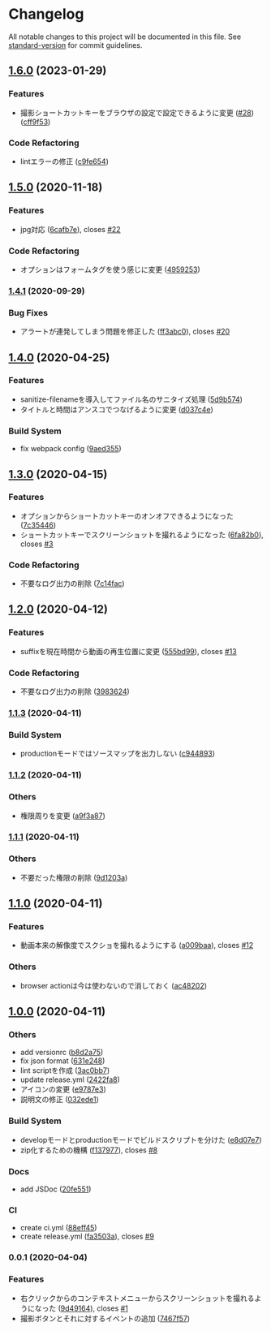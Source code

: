 # Changelog

All notable changes to this project will be documented in this file. See [standard-version](https://github.com/conventional-changelog/standard-version) for commit guidelines.

## [1.6.0](https://github.com/mnao305/Video-Screenshot/compare/v1.5.0...v1.6.0) (2023-01-29)


### Features

* 撮影ショートカットキーをブラウザの設定で設定できるように変更 ([#28](https://github.com/mnao305/Video-Screenshot/issues/28)) ([cff9f53](https://github.com/mnao305/Video-Screenshot/commit/cff9f532e69351315527411f0dbc46d5045a1593))


### Code Refactoring

* lintエラーの修正 ([c9fe654](https://github.com/mnao305/Video-Screenshot/commit/c9fe6540c51d6ff34833f443df38ddea5f2cc57f))

## [1.5.0](https://github.com/mnao305/Video-Screenshot/compare/v1.4.1...v1.5.0) (2020-11-18)


### Features

* jpg対応 ([6cafb7e](https://github.com/mnao305/Video-Screenshot/commit/6cafb7ea48893cb57609324085146352e9f0c34e)), closes [#22](https://github.com/mnao305/Video-Screenshot/issues/22)


### Code Refactoring

* オプションはフォームタグを使う感じに変更 ([4959253](https://github.com/mnao305/Video-Screenshot/commit/4959253c80e94263fa43b0e991b84449a95ddbb6))

### [1.4.1](https://github.com/mnao305/Video-Screenshot/compare/v1.4.0...v1.4.1) (2020-09-29)


### Bug Fixes

* アラートが連発してしまう問題を修正した ([ff3abc0](https://github.com/mnao305/Video-Screenshot/commit/ff3abc06b5895d56ed618e8cc96efefa3d972196)), closes [#20](https://github.com/mnao305/Video-Screenshot/issues/20)

## [1.4.0](https://github.com/mnao305/Video-Screenshot/compare/v1.3.0...v1.4.0) (2020-04-25)


### Features

* sanitize-filenameを導入してファイル名のサニタイズ処理 ([5d9b574](https://github.com/mnao305/Video-Screenshot/commit/5d9b574c8ff4e775e35fe90ca97d6a76ac1f7e6f))
* タイトルと時間はアンスコでつなげるように変更 ([d037c4e](https://github.com/mnao305/Video-Screenshot/commit/d037c4e01dd3c61803a77f43b53b5ac5d5fb60c0))


### Build System

* fix webpack config ([9aed355](https://github.com/mnao305/Video-Screenshot/commit/9aed355619897806bcc3ea1705fd72db7d08cb37))

## [1.3.0](https://github.com/mnao305/Video-Screenshot/compare/v1.2.0...v1.3.0) (2020-04-15)


### Features

* オプションからショートカットキーのオンオフできるようになった ([7c35446](https://github.com/mnao305/Video-Screenshot/commit/7c35446f70cbcd0cbb74b41bf9f729acf3a3ed22))
* ショートカットキーでスクリーンショットを撮れるようになった ([6fa82b0](https://github.com/mnao305/Video-Screenshot/commit/6fa82b02b1c15edb222e1e48c0928f6a37c9d25a)), closes [#3](https://github.com/mnao305/Video-Screenshot/issues/3)


### Code Refactoring

* 不要なログ出力の削除 ([7c14fac](https://github.com/mnao305/Video-Screenshot/commit/7c14fac1c7f23893032928949d943e20f074a002))

## [1.2.0](https://github.com/mnao305/Video-Screenshot/compare/v1.1.3...v1.2.0) (2020-04-12)


### Features

* suffixを現在時間から動画の再生位置に変更 ([555bd99](https://github.com/mnao305/Video-Screenshot/commit/555bd9977619fa682f1773acc443dfd7f92954c1)), closes [#13](https://github.com/mnao305/Video-Screenshot/issues/13)


### Code Refactoring

* 不要なログ出力の削除 ([3983624](https://github.com/mnao305/Video-Screenshot/commit/39836240dacbd4ca7d18d66d90d8c1d8b97769b9))

### [1.1.3](https://github.com/mnao305/Video-Screenshot/compare/v1.1.2...v1.1.3) (2020-04-11)


### Build System

* productionモードではソースマップを出力しない ([c944893](https://github.com/mnao305/Video-Screenshot/commit/c9448938d2e2caad863e7efefe8f63131d103efe))

### [1.1.2](https://github.com/mnao305/Video-Screenshot/compare/v1.1.1...v1.1.2) (2020-04-11)


### Others

* 権限周りを変更 ([a9f3a87](https://github.com/mnao305/Video-Screenshot/commit/a9f3a8796f65e5baf53306744021fca56082d2b6))

### [1.1.1](https://github.com/mnao305/Video-Screenshot/compare/v1.1.0...v1.1.1) (2020-04-11)


### Others

* 不要だった権限の削除 ([9d1203a](https://github.com/mnao305/Video-Screenshot/commit/9d1203a7a2ee9c497c518d4dda784bf2f1658638))

## [1.1.0](https://github.com/mnao305/Video-Screenshot/compare/v1.0.0...v1.1.0) (2020-04-11)


### Features

* 動画本来の解像度でスクショを撮れるようにする ([a009baa](https://github.com/mnao305/Video-Screenshot/commit/a009baa6621f6134c7a497e6853772ce458c9f3c)), closes [#12](https://github.com/mnao305/Video-Screenshot/issues/12)


### Others

* browser actionは今は使わないので消しておく ([ac48202](https://github.com/mnao305/Video-Screenshot/commit/ac482023ff16d8640bae0e4e01323a68d37e37ae))

## [1.0.0](https://github.com/mnao305/Video-Screenshot/compare/v0.0.1...v1.0.0) (2020-04-11)


### Others

* add versionrc ([b8d2a75](https://github.com/mnao305/Video-Screenshot/commit/b8d2a75f25c2ea5db3e04297457e1e9a7bb2795b))
* fix json format ([631e248](https://github.com/mnao305/Video-Screenshot/commit/631e248fe63a050dfd69e9673665efdd38fc1ec9))
* lint scriptを作成 ([3ac0bb7](https://github.com/mnao305/Video-Screenshot/commit/3ac0bb7835c93c419d82ad753d99922565c88c99))
* update release.yml ([2422fa8](https://github.com/mnao305/Video-Screenshot/commit/2422fa85d2397deb58638f888c8d78740dfd94f5))
* アイコンの変更 ([e9787e3](https://github.com/mnao305/Video-Screenshot/commit/e9787e3c2c2f9a21966d93e5684ded15ce6242d7))
* 説明文の修正 ([032ede1](https://github.com/mnao305/Video-Screenshot/commit/032ede135df8a992b187b0b41873f52d62bee4d2))


### Build System

* developモードとproductionモードでビルドスクリプトを分けた ([e8d07e7](https://github.com/mnao305/Video-Screenshot/commit/e8d07e75d12d3584cd6ae1378ca29e251b6eae3a))
* zip化するための機構 ([f137977](https://github.com/mnao305/Video-Screenshot/commit/f1379779095bba50132e396fb735b5731750928e)), closes [#8](https://github.com/mnao305/Video-Screenshot/issues/8)


### Docs

* add JSDoc ([20fe551](https://github.com/mnao305/Video-Screenshot/commit/20fe5511a3000d56166294ef81fb9f959d533327))


### CI

* create ci.yml ([88eff45](https://github.com/mnao305/Video-Screenshot/commit/88eff4580ff9317cd677dcb610428b81c4f5b2c8))
* create release.yml ([fa3503a](https://github.com/mnao305/Video-Screenshot/commit/fa3503ae80b7f95c005fabf5e3d94a6b7cc0da8d)), closes [#9](https://github.com/mnao305/Video-Screenshot/issues/9)

### 0.0.1 (2020-04-04)


### Features

* 右クリックからのコンテキストメニューからスクリーンショットを撮れるようになった ([9d49164](https://github.com/mnao305/Video-Screenshot/commit/9d491641def01a98e6e31bc0bf7b296b748c8ba0)), closes [#1](https://github.com/mnao305/Video-Screenshot/issues/1)
* 撮影ボタンとそれに対するイベントの追加 ([7467f57](https://github.com/mnao305/Video-Screenshot/commit/7467f575a94c08a923ba06a6226ce90ca296556d))
